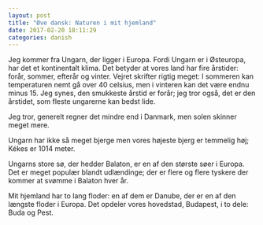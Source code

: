 ```yaml
---
layout: post
title: "Øve dansk: Naturen i mit hjemland"
date: 2017-02-20 18:11:29
categories: danish
---
```


Jeg kommer fra Ungarn, der ligger i Europa. Fordi Ungarn er i Østeuropa, har det et kontinentalt klima. Det betyder at vores land har fire årstider: forår, sommer, efterår og vinter. Vejret skrifter rigtig meget: I sommeren kan temperaturen nemt gå over 40 celsius, men i vinteren kan det være endnu minus 15. Jeg synes, den smukkeste årstid er forår; jeg tror også, det er den årstidet, som fleste ungarerne kan bedst lide. 

Jeg tror, generelt regner det mindre end i Danmark, men solen skinner meget mere.

Ungarn har ikke så meget bjerge men vores højeste bjerg er temmelig høj; Kékes er 1014 meter. 

Ungarns store sø, der hedder Balaton, er en af den største søer i Europa. Det er meget populær blandt udlændinge; der er flere og flere tyskere der kommer at svømme i Balaton hver år.

Mit hjemland har to lang floder: en af dem er Danube, der er en af den længste floder i Europa. Det opdeler vores hovedstad, Budapest, i to dele: Buda og Pest.